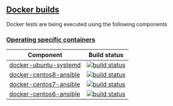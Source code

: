 ## [Docker builds](#docker-builds)

Docker tests are being executed using the following components

### [Operating specific containers](#operating-specific-containers)

|Component|Build status|
|---------|------------|
|[docker-ubuntu-systemd](https://github.com/buluma/docker-ubuntu-systemd)|[![build status](https://img.shields.io/docker/cloud/build/buluma/docker-ubuntu-systemd.svg)](https://hub.docker.com/repository/docker/buluma/docker-ubuntu-systemd)|
|[docker-centos8-ansible](https://www.github.com/buluma/docker-centos8-ansible)|[![build status](https://img.shields.io/docker/cloud/build/buluma/docker-centos8-ansible.svg)](https://hub.docker.com/repository/docker/buluma/docker-centos8-ansible)|
|[docker-centos7-ansible](https://www.github.com/buluma/docker-centos7-ansible)|[![build status](https://img.shields.io/docker/cloud/build/buluma/docker-centos7-ansible.svg)](https://hub.docker.com/repository/docker/buluma/docker-centos7-ansible)|
|[docker-centos6-ansible](https://www.github.com/buluma/docker-centos6-ansible)|[![build status](https://img.shields.io/docker/cloud/build/buluma/docker-centos6-ansible.svg)](https://hub.docker.com/repository/docker/buluma/docker-centos6-ansible)|
